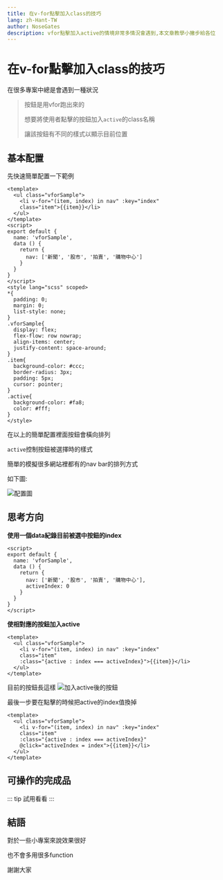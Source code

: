 ```yaml
---
title: 在v-for點擊加入class的技巧
lang: zh-Hant-TW
author: NoseGates
description: vfor點擊加入active的情境非常多情況會遇到,本文章教學小撇步給各位
---
```

# 在v-for點擊加入class的技巧
在很多專案中總是會遇到一種狀況
>按鈕是用vfor跑出來的
>
>想要將使用者點擊的按鈕加入`active`的class名稱
>
>讓該按鈕有不同的樣式以顯示目前位置

## 基本配置
先快速簡單配置一下範例

``` vue {35}
<template>
  <ul class="vforSample">
    <li v-for="(item, index) in nav" :key="index"
    class="item">{{item}}</li>
  </ul>
</template>
<script>
export default {
  name: 'vforSample',
  data () {
    return {
      nav: ['新聞', '股市', '拍賣', '購物中心']
    }
  }
}
</script>
<style lang="scss" scoped>
*{
  padding: 0;
  margin: 0;
  list-style: none;
}
.vforSample{
  display: flex;
  flex-flow: row nowrap;
  align-items: center;
  justify-content: space-around;
}
.item{
  background-color: #ccc;
  border-radius: 3px;
  padding: 5px;
  cursor: pointer;
}
.active{
  background-color: #fa8;
  color: #fff;
}
</style>
```
在以上的簡單配置裡面按鈕會橫向排列

`active`控制按鈕被選擇時的樣式

簡單的模擬很多網站裡都有的nav bar的排列方式

如下圖:

![配置圖](https://i.imgur.com/BktYpAs.png)


## 思考方向

**使用一個data紀錄目前被選中按鈕的index**

``` vue {7}
<script>
export default {
  name: 'vforSample',
  data () {
    return {
      nav: ['新聞', '股市', '拍賣', '購物中心'],
      activeIndex: 0
    }
  }
}
</script>
```
**使相對應的按鈕加入active**
``` vue {5}
<template>
  <ul class="vforSample">
    <li v-for="(item, index) in nav" :key="index"
    class="item"
    :class="{active : index === activeIndex}">{{item}}</li>
  </ul>
</template>
```
目前的按鈕長這樣
![加入active後的按鈕](https://i.imgur.com/Aq5h0uW.png)

最後一步要在點擊的時候把active的index值換掉
``` vue {6}
<template>
  <ul class="vforSample">
    <li v-for="(item, index) in nav" :key="index"
    class="item"
    :class="{active : index === activeIndex}"
    @click="activeIndex = index">{{item}}</li>
  </ul>
</template>
```
## 可操作的完成品

::: tip
試用看看
:::

<vforSample />

## 結語

對於一些小專案來說效果很好

也不會多用很多function

謝謝大家